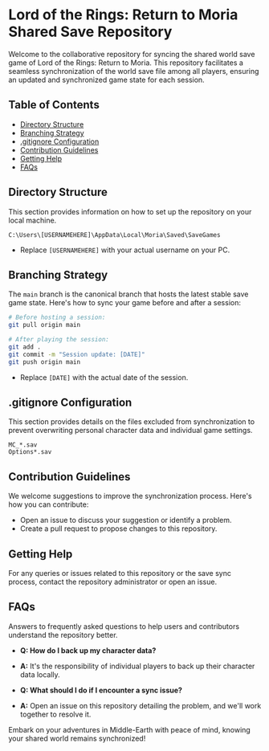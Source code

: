 # Lord of the Rings: Return to Moria Shared Save Repository

Welcome to the collaborative repository for syncing the shared world save game of Lord of the Rings: Return to Moria. This repository facilitates a seamless synchronization of the world save file among all players, ensuring an updated and synchronized game state for each session.

## Table of Contents

- [Directory Structure](#directory-structure)
- [Branching Strategy](#branching-strategy)
- [.gitignore Configuration](#gitignore-configuration)
- [Contribution Guidelines](#contribution-guidelines)
- [Getting Help](#getting-help)
- [FAQs](#faqs)

## Directory Structure

This section provides information on how to set up the repository on your local machine.

```plaintext
C:\Users\[USERNAMEHERE]\AppData\Local\Moria\Saved\SaveGames
```

- Replace `[USERNAMEHERE]` with your actual username on your PC.

## Branching Strategy

The `main` branch is the canonical branch that hosts the latest stable save game state. Here's how to sync your game before and after a session:

```bash
# Before hosting a session:
git pull origin main

# After playing the session:
git add .
git commit -m "Session update: [DATE]"
git push origin main
```

- Replace `[DATE]` with the actual date of the session.

## .gitignore Configuration

This section provides details on the files excluded from synchronization to prevent overwriting personal character data and individual game settings.

```plaintext
MC_*.sav
Options*.sav
```

## Contribution Guidelines

We welcome suggestions to improve the synchronization process. Here's how you can contribute:

- Open an issue to discuss your suggestion or identify a problem.
- Create a pull request to propose changes to this repository.

## Getting Help

For any queries or issues related to this repository or the save sync process, contact the repository administrator or open an issue.

## FAQs

Answers to frequently asked questions to help users and contributors understand the repository better.

- **Q: How do I back up my character data?**
- **A:** It's the responsibility of individual players to back up their character data locally.

- **Q: What should I do if I encounter a sync issue?**
- **A:** Open an issue on this repository detailing the problem, and we'll work together to resolve it.

Embark on your adventures in Middle-Earth with peace of mind, knowing your shared world remains synchronized!
